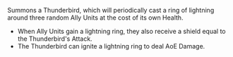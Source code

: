 Summons a Thunderbird, which will periodically cast a ring of lightning around three random Ally Units at the cost of its own Health.

- When Ally Units gain a lightning ring, they also receive a shield equal to the Thunderbird's Attack.
- The Thunderbird can ignite a lightning ring to deal AoE Damage.
